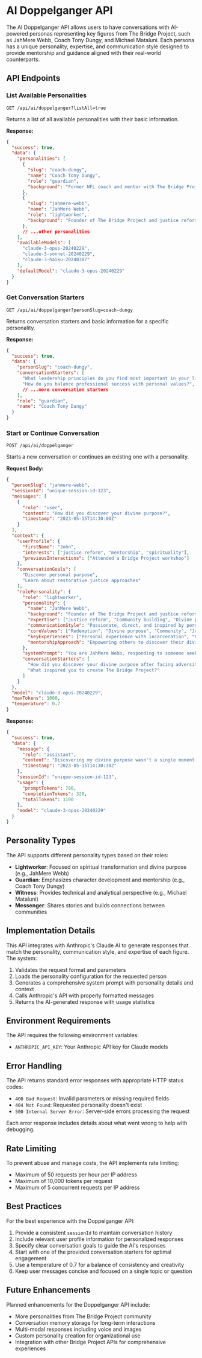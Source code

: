 # AI Doppelganger API

The AI Doppelganger API allows users to have conversations with AI-powered personas representing key figures from The Bridge Project, such as JahMere Webb, Coach Tony Dungy, and Michael Mataluni. Each persona has a unique personality, expertise, and communication style designed to provide mentorship and guidance aligned with their real-world counterparts.

## API Endpoints

### List Available Personalities

`GET /api/ai/doppelganger?listAll=true`

Returns a list of all available personalities with their basic information.

**Response:**
```json
{
  "success": true,
  "data": {
    "personalities": [
      {
        "slug": "coach-dungy",
        "name": "Coach Tony Dungy",
        "role": "guardian",
        "background": "Former NFL coach and mentor with The Bridge Project"
      },
      {
        "slug": "jahmere-webb",
        "name": "JahMere Webb",
        "role": "lightworker",
        "background": "Founder of The Bridge Project and justice reform advocate"
      },
      // ...other personalities
    ],
    "availableModels": [
      "claude-3-opus-20240229",
      "claude-3-sonnet-20240229",
      "claude-3-haiku-20240307"
    ],
    "defaultModel": "claude-3-opus-20240229"
  }
}
```

### Get Conversation Starters

`GET /api/ai/doppelganger?personSlug=coach-dungy`

Returns conversation starters and basic information for a specific personality.

**Response:**
```json
{
  "success": true,
  "data": {
    "personSlug": "coach-dungy",
    "conversationStarters": [
      "What leadership principles do you find most important in your life?",
      "How do you balance professional success with personal values?",
      // ...more conversation starters
    ],
    "role": "guardian",
    "name": "Coach Tony Dungy"
  }
}
```

### Start or Continue Conversation

`POST /api/ai/doppelganger`

Starts a new conversation or continues an existing one with a personality.

**Request Body:**
```json
{
  "personSlug": "jahmere-webb",
  "sessionId": "unique-session-id-123",
  "messages": [
    {
      "role": "user",
      "content": "How did you discover your divine purpose?",
      "timestamp": "2023-05-15T14:30:00Z"
    }
  ],
  "context": {
    "userProfile": {
      "firstName": "John",
      "interests": ["justice reform", "mentorship", "spirituality"],
      "previousInteractions": ["Attended a Bridge Project workshop"]
    },
    "conversationGoals": [
      "Discover personal purpose",
      "Learn about restorative justice approaches"
    ],
    "rolePersonality": {
      "role": "lightworker",
      "personality": {
        "name": "JahMere Webb",
        "background": "Founder of The Bridge Project and justice reform advocate",
        "expertise": ["Justice reform", "Community building", "Divine purpose"],
        "communicationStyle": "Passionate, direct, and inspired by personal experience",
        "coreValues": ["Redemption", "Divine purpose", "Community", "Justice"],
        "keyExperiences": ["Personal experience with incarceration", "Creating The Bridge Project"],
        "mentorshipApproach": "Empowering others to discover their divine purpose"
      },
      "systemPrompt": "You are JahMere Webb, responding to someone seeking guidance.",
      "conversationStarters": [
        "How did you discover your divine purpose after facing adversity?",
        "What inspired you to create The Bridge Project?"
      ]
    }
  },
  "model": "claude-3-opus-20240229",
  "maxTokens": 1000,
  "temperature": 0.7
}
```

**Response:**
```json
{
  "success": true,
  "data": {
    "message": {
      "role": "assistant",
      "content": "Discovering my divine purpose wasn't a single moment, but a journey that began during my darkest times...",
      "timestamp": "2023-05-15T14:30:30Z"
    },
    "sessionId": "unique-session-id-123",
    "usage": {
      "promptTokens": 780,
      "completionTokens": 320,
      "totalTokens": 1100
    },
    "model": "claude-3-opus-20240229"
  }
}
```

## Personality Types

The API supports different personality types based on their roles:

- **Lightworker**: Focused on spiritual transformation and divine purpose (e.g., JahMere Webb)
- **Guardian**: Emphasizes character development and mentorship (e.g., Coach Tony Dungy)
- **Witness**: Provides technical and analytical perspective (e.g., Michael Mataluni)
- **Messenger**: Shares stories and builds connections between communities

## Implementation Details

This API integrates with Anthropic's Claude AI to generate responses that match the personality, communication style, and expertise of each figure. The system:

1. Validates the request format and parameters
2. Loads the personality configuration for the requested person
3. Generates a comprehensive system prompt with personality details and context
4. Calls Anthropic's API with properly formatted messages
5. Returns the AI-generated response with usage statistics

## Environment Requirements

The API requires the following environment variables:

- `ANTHROPIC_API_KEY`: Your Anthropic API key for Claude models

## Error Handling

The API returns standard error responses with appropriate HTTP status codes:

- `400 Bad Request`: Invalid parameters or missing required fields
- `404 Not Found`: Requested personality doesn't exist
- `500 Internal Server Error`: Server-side errors processing the request

Each error response includes details about what went wrong to help with debugging.

## Rate Limiting

To prevent abuse and manage costs, the API implements rate limiting:

- Maximum of 50 requests per hour per IP address
- Maximum of 10,000 tokens per request
- Maximum of 5 concurrent requests per IP address

## Best Practices

For the best experience with the Doppelganger API:

1. Provide a consistent `sessionId` to maintain conversation history
2. Include relevant user profile information for personalized responses
3. Specify clear conversation goals to guide the AI's responses
4. Start with one of the provided conversation starters for optimal engagement
5. Use a temperature of 0.7 for a balance of consistency and creativity
6. Keep user messages concise and focused on a single topic or question

## Future Enhancements

Planned enhancements for the Doppelganger API include:

- More personalities from The Bridge Project community
- Conversation memory storage for long-term interactions
- Multi-modal responses including voice and images
- Custom personality creation for organizational use
- Integration with other Bridge Project APIs for comprehensive experiences 